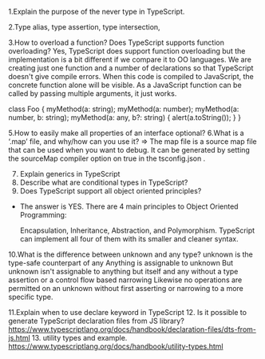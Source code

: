 1.Explain the purpose of the never type in TypeScript.

2.Type alias, type assertion, type intersection,

3.How to overload a function? Does TypeScript supports function overloading?
  Yes, TypeScript does support function overloading but the implementation is a bit different if we compare it to OO languages. We are creating just one function and a number of declarations so that TypeScript doesn't give compile errors. When this code is compiled to JavaScript, the concrete function alone will be visible. As a JavaScript function can be called by passing multiple arguments, it just works.
  
  
class Foo {
    myMethod(a: string);
    myMethod(a: number);
    myMethod(a: number, b: string);
    myMethod(a: any, b?: string) {
        alert(a.toString());
    }
}

5.How to easily make all properties of an interface optional?
6.What is a ‘.map’ file, and why/how can you use it?
 => The map file is a source map file that can be used when you want to debug. It can be generated by setting the sourceMap compiler option on true in the tsconfig.json .

7. Explain generics in TypeScript
8. Describe what are conditional types in TypeScript?
9. Does TypeScript support all object oriented principles?
 - The answer is YES. There are 4 main principles to Object Oriented Programming:

    Encapsulation,
    Inheritance,
    Abstraction, and
    Polymorphism.
    TypeScript can implement all four of them with its smaller and cleaner syntax.

10.What is the difference between unknown and any type?
    unknown is the type-safe counterpart of any
    Anything is assignable to unknown
    But unknown isn't assignable to anything but itself and any without a type assertion or a control flow based narrowing
    Likewise no operations are permitted on an unknown without first asserting or narrowing to a more specific type.

11.Explain when to use declare keyword in TypeScript
12. Is it possible to generate TypeScript declaration files from JS library?
https://www.typescriptlang.org/docs/handbook/declaration-files/dts-from-js.html
13. utility types and example. https://www.typescriptlang.org/docs/handbook/utility-types.html

